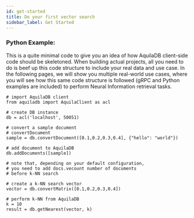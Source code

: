 ```yaml
---
id: get-started
title: Do your first vector search
sidebar_label: Get Started 
---
```

### Python Example:
This is a quite minimal code to give you an idea of how AquilaDB client-side code should be skeletoned. When building actual projects, all you need to do is beef up this code structure to include your real data and use case. In the following pages, we will show you multiple real-world use cases, where you will see how this same code structure is followed (gRPC and Python examples are included) to perform Neural Information retrieval tasks.

```
# import AquilaDB client
from aquiladb import AquilaClient as acl

# create DB instance
db = acl('localhost', 50051)

# convert a sample document
# convertDocument
sample = db.convertDocument([0.1,0.2,0.3,0.4], {"hello": "world"})

# add document to AquilaDB
db.addDocuments([sample])

# note that, depending on your default configuration, 
# you need to add docs.vecount number of documents 
# before k-NN search

# create a k-NN search vector
vector = db.convertMatrix([0.1,0.2,0.3,0.4])

# perform k-NN from AquilaDB
k = 10
result = db.getNearest(vector, k)
```
